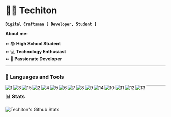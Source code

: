 # 👨‍💻 Techiton
**`Digital Craftsman [ Developer, Student ]`**

**About me:**

➼ 📚 **High School Student**<br>
➼ 💻 **Technology Enthusiast**<br>
➼ 🔏 **Passionate Developer**<br>

---

### 🧰 Languages and Tools

<img align="left" alt="1" src="https://icongr.am/devicon/javascript-original.svg?size=40&color=ffffff">
<img align="left" alt="3" src="https://icongr.am/devicon/nodejs-original.svg?size=40&color=ffffff">
<img align="left" alt="15" src="https://icongr.am/devicon/electron-original.svg?size=40&color=ffffff">
<img align="left" alt="2" src="https://icongr.am/devicon/mongodb-original.svg?size=40&color=ffffff">
<img align="left" alt="4" src="https://icongr.am/devicon/html5-original.svg?size=40&color=ffffff">
<img align="left" alt="5" src="https://icongr.am/devicon/css3-original.svg?size=40&color=ffffff">
<img align="left" alt="6" src="https://icongr.am/devicon/express-original.svg?size=40&color=ffffff">
<img align="left" alt="7" src="https://icongr.am/devicon/typescript-original.svg?size=40&color=ffffff">
<img align="left" alt="8" src="https://icongr.am/devicon/java-original.svg?size=40&color=ffffff">
<img align="left" alt="9" src="https://icongr.am/devicon/heroku-original.svg?size=40&color=ffffff">
<img align="left" alt="14" src="https://icongr.am/devicon/docker-original.svg?size=40&color=ffffff">
<img align="left" alt="10" src="https://icongr.am/devicon/photoshop-plain.svg?size=40&color=ffffff">
<img align="left" alt="11" src="https://icongr.am/devicon/trello-plain.svg?size=40&color=ffffff">
<img align="left" alt="12" src="https://icongr.am/devicon/git-original.svg?size=40&color=ffffff">
<img align="left" alt="13" src="https://icongr.am/devicon/github-original.svg?size=40&color=ffffff">

---

### 📊 Stats

![Techiton's Github Stats](https://github-readme-stats.vercel.app/api?username=Techiton&show_icons=true&theme=algolia)
